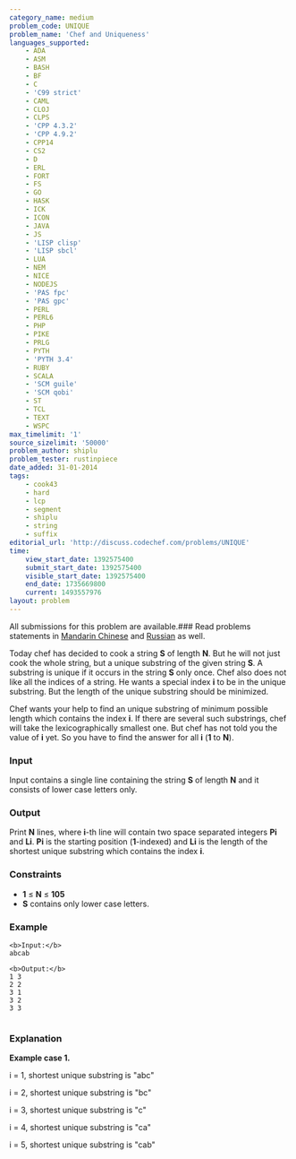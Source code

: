 ```yaml
---
category_name: medium
problem_code: UNIQUE
problem_name: 'Chef and Uniqueness'
languages_supported:
    - ADA
    - ASM
    - BASH
    - BF
    - C
    - 'C99 strict'
    - CAML
    - CLOJ
    - CLPS
    - 'CPP 4.3.2'
    - 'CPP 4.9.2'
    - CPP14
    - CS2
    - D
    - ERL
    - FORT
    - FS
    - GO
    - HASK
    - ICK
    - ICON
    - JAVA
    - JS
    - 'LISP clisp'
    - 'LISP sbcl'
    - LUA
    - NEM
    - NICE
    - NODEJS
    - 'PAS fpc'
    - 'PAS gpc'
    - PERL
    - PERL6
    - PHP
    - PIKE
    - PRLG
    - PYTH
    - 'PYTH 3.4'
    - RUBY
    - SCALA
    - 'SCM guile'
    - 'SCM qobi'
    - ST
    - TCL
    - TEXT
    - WSPC
max_timelimit: '1'
source_sizelimit: '50000'
problem_author: shiplu
problem_tester: rustinpiece‎
date_added: 31-01-2014
tags:
    - cook43
    - hard
    - lcp
    - segment
    - shiplu
    - string
    - suffix
editorial_url: 'http://discuss.codechef.com/problems/UNIQUE'
time:
    view_start_date: 1392575400
    submit_start_date: 1392575400
    visible_start_date: 1392575400
    end_date: 1735669800
    current: 1493557976
layout: problem
---
```

All submissions for this problem are available.###  Read problems statements in [Mandarin Chinese](http://www.codechef.com/download/translated/COOK43/mandarin/UNIQUE.pdf) and [Russian](http://www.codechef.com/download/translated/COOK43/russian/UNIQUE.pdf) as well.

Today chef has decided to cook a string **S** of length **N**. But he will not just cook the whole string, but a unique substring of the given string **S**. A substring is unique if it occurs in the string **S** only once. Chef also does not like all the indices of a string. He wants a special index **i** to be in the unique substring. But the length of the unique substring should be minimized.

Chef wants your help to find an unique substring of minimum possible length which contains the index **i**. If there are several such substrings, chef will take the lexicographically smallest one. But chef has not told you the value of **i** yet. So you have to find the answer for all **i** (**1** to **N**).

### Input

Input contains a single line containing the string **S** of length **N** and it consists of lower case letters only.

### Output

Print **N** lines, where **i**-th line will contain two space separated integers **Pi** and **Li**. **Pi** is the starting position (**1**-indexed) and **Li** is the length of the shortest unique substring which contains the index **i**.

### Constraints

- **1** ≤ **N** ≤ **105**
- **S** contains only lower case letters.

### Example

```
<b>Input:</b>
abcab

<b>Output:</b>
1 3
2 2
3 1
3 2
3 3


```
### Explanation

**Example case 1.** 

i = 1, shortest unique substring is "abc"

i = 2, shortest unique substring is "bc"

i = 3, shortest unique substring is "c"

i = 4, shortest unique substring is "ca"

i = 5, shortest unique substring is "cab"